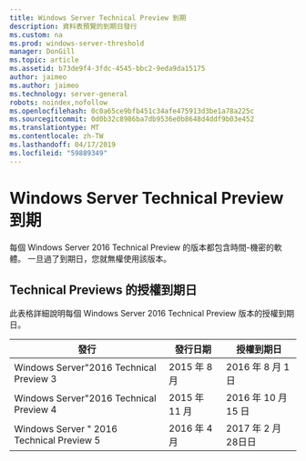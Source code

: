 ```yaml
---
title: Windows Server Technical Preview 到期
description: 資料表預覽的到期日發行
ms.custom: na
ms.prod: windows-server-threshold
manager: DonGill
ms.topic: article
ms.assetid: b73de9f4-3fdc-4545-bbc2-9eda9da15175
author: jaimeo
ms.author: jaimeo
ms.technology: server-general
robots: noindex,nofollow
ms.openlocfilehash: 0c0a65ce9bfb451c34afe475913d3be1a78a225c
ms.sourcegitcommit: 0d0b32c8986ba7db9536e0b8648d4ddf9b03e452
ms.translationtype: MT
ms.contentlocale: zh-TW
ms.lasthandoff: 04/17/2019
ms.locfileid: "59889349"
---
```

# <a name="windows-server-technical-preview-expiration"></a>Windows Server Technical Preview 到期
每個 Windows Server 2016 Technical Preview 的版本都包含時間\-機密的軟體。 一旦過了到期日，您就無權使用該版本。  

## <a name="license-expiration-dates-for-technical-previews"></a>Technical Previews 的授權到期日  
此表格詳細說明每個 Windows Server 2016 Technical Preview 版本的授權到期日。  

|發行|發行日期|授權到期日|  
|-----------|----------------|---------------------------|  
|Windows Server"2016 Technical Preview 3|2015 年 8 月|2016 年 8 月 1 日|  
|Windows Server"2016 Technical Preview 4|2015 年 11 月|2016 年 10 月 15 日|  
|Windows Server " 2016 Technical Preview 5|2016 年 4 月|2017 年 2 月 28日日|  

